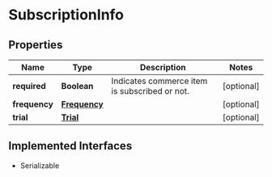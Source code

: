 

# SubscriptionInfo


## Properties

| Name | Type | Description | Notes |
|------------ | ------------- | ------------- | -------------|
|**required** | **Boolean** | Indicates commerce item is subscribed or not. |  [optional] |
|**frequency** | [**Frequency**](Frequency.md) |  |  [optional] |
|**trial** | [**Trial**](Trial.md) |  |  [optional] |


## Implemented Interfaces

* Serializable


